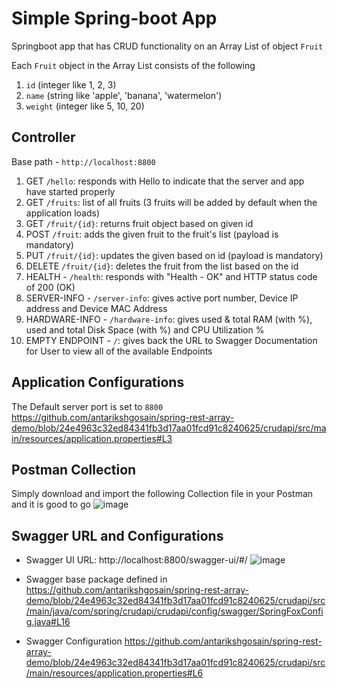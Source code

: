# Simple Spring-boot App
Springboot app that has CRUD functionality on an Array List of object `Fruit` 

Each `Fruit` object in the Array List consists of the following 
1. `id` (integer like 1, 2, 3)
2. `name` (string like 'apple', 'banana', 'watermelon')
3. `weight` (integer like 5, 10, 20)

## Controller
Base path - `http://localhost:8800`
1. GET `/hello`: responds with Hello to indicate that the server and app have started properly
2. GET `/fruits`: list of all fruits (3 fruits will be added by default when the application loads)
3. GET `/fruit/{id}`: returns fruit object based on given id
4. POST `/fruit`: adds the given fruit to the fruit's list (payload is mandatory)
5. PUT `/fruit/{id}`: updates the given based on id (payload is mandatory)
6. DELETE `/fruit/{id}`: deletes the fruit from the list based on the id
7. HEALTH - `/health`: responds with "Health - OK" and HTTP status code of 200 (OK) 
8. SERVER-INFO - `/server-info`: gives active port number, Device IP address and Device MAC Address
9. HARDWARE-INFO - `/hardware-info`: gives used & total RAM (with %), used and total Disk Space (with %) and CPU Utilization %
10. EMPTY ENDPOINT - `/`: gives back the URL to Swagger Documentation for User to view all of the available Endpoints

## Application Configurations
The Default server port is set to `8800`
https://github.com/antarikshgosain/spring-rest-array-demo/blob/24e4963c32ed84341fb3d17aa01fcd91c8240625/crudapi/src/main/resources/application.properties#L3

## Postman Collection
Simply download and import the following Collection file in your Postman and it is good to go
![image](https://github.com/antarikshgosain/spring-rest-array-demo/assets/15723458/8d612031-283a-4db9-bb79-7045b922bfde)


## Swagger URL and Configurations

* Swagger UI URL: http://localhost:8800/swagger-ui/#/
![image](https://github.com/antarikshgosain/spring-rest-array-demo/assets/15723458/a88d3626-e30d-4669-b637-ac215780a518)

* Swagger base package defined in 
https://github.com/antarikshgosain/spring-rest-array-demo/blob/24e4963c32ed84341fb3d17aa01fcd91c8240625/crudapi/src/main/java/com/spring/crudapi/crudapi/config/swagger/SpringFoxConfig.java#L16
* Swagger Configuration
https://github.com/antarikshgosain/spring-rest-array-demo/blob/24e4963c32ed84341fb3d17aa01fcd91c8240625/crudapi/src/main/resources/application.properties#L6
